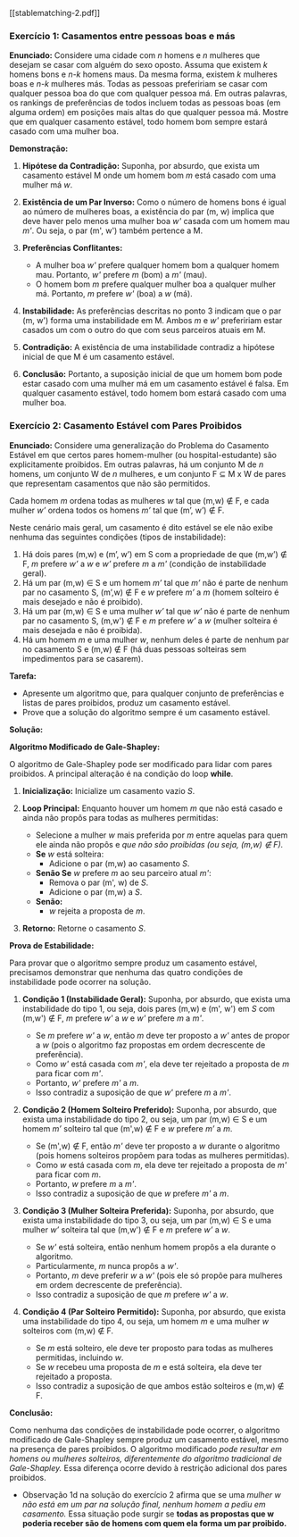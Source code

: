[[stablematching-2.pdf]]
### Exercício 1: Casamentos entre pessoas boas e más

**Enunciado:** Considere uma cidade com _n_ homens e _n_ mulheres que desejam se casar com alguém do sexo oposto. Assuma que existem _k_ homens bons e _n-k_ homens maus. Da mesma forma, existem _k_ mulheres boas e _n-k_ mulheres más. Todas as pessoas prefeririam se casar com qualquer pessoa boa do que com qualquer pessoa má. Em outras palavras, os rankings de preferências de todos incluem todas as pessoas boas (em alguma ordem) em posições mais altas do que qualquer pessoa má. Mostre que em qualquer casamento estável, todo homem bom sempre estará casado com uma mulher boa.

**Demonstração:**

1. **Hipótese da Contradição:** Suponha, por absurdo, que exista um casamento estável M onde um homem bom _m_ está casado com uma mulher má _w_.
    
2. **Existência de um Par Inverso:** Como o número de homens bons é igual ao número de mulheres boas, a existência do par (m, w) implica que deve haver pelo menos uma mulher boa _w'_ casada com um homem mau _m'_. Ou seja, o par (m', w') também pertence a M.
    
3. **Preferências Conflitantes:**
    - A mulher boa _w'_ prefere qualquer homem bom a qualquer homem mau. Portanto, _w'_ prefere _m_ (bom) a _m'_ (mau).
    - O homem bom _m_ prefere qualquer mulher boa a qualquer mulher má. Portanto, _m_ prefere _w'_ (boa) a _w_ (má).
    
1. **Instabilidade:** As preferências descritas no ponto 3 indicam que o par (m, w') forma uma instabilidade em M. Ambos _m_ e _w'_ prefeririam estar casados um com o outro do que com seus parceiros atuais em M.
    
5. **Contradição:** A existência de uma instabilidade contradiz a hipótese inicial de que M é um casamento estável.
    
6. **Conclusão:** Portanto, a suposição inicial de que um homem bom pode estar casado com uma mulher má em um casamento estável é falsa. Em qualquer casamento estável, todo homem bom estará casado com uma mulher boa.
    

### Exercício 2: Casamento Estável com Pares Proibidos

**Enunciado:** Considere uma generalização do Problema do Casamento Estável em que certos pares homem-mulher (ou hospital-estudante) são explicitamente proibidos. Em outras palavras, há um conjunto M de _n_ homens, um conjunto W de _n_ mulheres, e um conjunto F ⊆ M x W de pares que representam casamentos que não são permitidos.

Cada homem _m_ ordena todas as mulheres _w_ tal que (m,w) ∉ F, e cada mulher _w’_ ordena todos os homens _m’_ tal que (m’, w’) ∉ F.

Neste cenário mais geral, um casamento é dito estável se ele não exibe nenhuma das seguintes condições (tipos de instabilidade):

1. Há dois pares (m,w) e (m’, w’) em S com a propriedade de que (m,w’) ∉ F, _m_ prefere _w’_ a _w_ e _w’_ prefere _m_ a _m'_ (condição de instabilidade geral).
2. Há um par (m,w) ∈ S e um homem _m’_ tal que _m’_ não é parte de nenhum par no casamento S, (m’,w) ∉ F e _w_ prefere _m’_ a _m_ (homem solteiro é mais desejado e não é proibido).
3. Há um par (m,w) ∈ S e uma mulher _w’_ tal que _w’_ não é parte de nenhum par no casamento S, (m,w') ∉ F e _m_ prefere _w’_ a _w_ (mulher solteira é mais desejada e não é proibida).
4. Há um homem _m_ e uma mulher _w_, nenhum deles é parte de nenhum par no casamento S e (m,w) ∉ F (há duas pessoas solteiras sem impedimentos para se casarem).

**Tarefa:**

- Apresente um algoritmo que, para qualquer conjunto de preferências e listas de pares proibidos, produz um casamento estável.
- Prove que a solução do algoritmo sempre é um casamento estável.

**Solução:**

**Algoritmo Modificado de Gale-Shapley:**

O algoritmo de Gale-Shapley pode ser modificado para lidar com pares proibidos. A principal alteração é na condição do loop **while**.

1. **Inicialização:** Inicialize um casamento vazio _S_.
    
2. **Loop Principal:** Enquanto houver um homem _m_ que não está casado e ainda não propôs para todas as mulheres permitidas:
    
    - Selecione a mulher _w_ mais preferida por _m_ entre aquelas para quem ele ainda não propôs e *que não são proibidas (ou seja, (m,w) ∉ F).*
    - **Se** _w_ está solteira:
        - Adicione o par (m,w) ao casamento _S_.
    - **Senão Se** _w_ prefere _m_ ao seu parceiro atual _m'_:
        - Remova o par (m', w) de _S_.
        - Adicione o par (m,w) a _S_.
    - **Senão:**
        - _w_ rejeita a proposta de _m_.
3. **Retorno:** Retorne o casamento _S_.
    

**Prova de Estabilidade:**

Para provar que o algoritmo sempre produz um casamento estável, precisamos demonstrar que nenhuma das quatro condições de instabilidade pode ocorrer na solução.

1. **Condição 1 (Instabilidade Geral):** Suponha, por absurdo, que exista uma instabilidade do tipo 1, ou seja, dois pares (m,w) e (m', w') em _S_ com (m,w') ∉ F, _m_ prefere _w'_ a _w_ e _w'_ prefere _m_ a _m'_.
    
    - Se _m_ prefere _w'_ a _w_, então _m_ deve ter proposto a _w'_ antes de propor a _w_ (pois o algoritmo faz propostas em ordem decrescente de preferência).
    - Como _w'_ está casada com _m'_, ela deve ter rejeitado a proposta de _m_ para ficar com _m'_.
    - Portanto, _w'_ prefere _m'_ a _m_.
    - Isso contradiz a suposição de que _w'_ prefere _m_ a _m'_.
    
1. **Condição 2 (Homem Solteiro Preferido):** Suponha, por absurdo, que exista uma instabilidade do tipo 2, ou seja, um par (m,w) ∈ S e um homem _m’_ solteiro tal que (m',w) ∉ F e _w_ prefere _m’_ a _m_.
    
    - Se (m',w) ∉ F, então _m'_ deve ter proposto a _w_ durante o algoritmo (pois homens solteiros propõem para todas as mulheres permitidas).
    - Como _w_ está casada com _m_, ela deve ter rejeitado a proposta de _m'_ para ficar com _m_.
    - Portanto, _w_ prefere _m_ a _m'_.
    - Isso contradiz a suposição de que _w_ prefere _m'_ a _m_.
    
1. **Condição 3 (Mulher Solteira Preferida):** Suponha, por absurdo, que exista uma instabilidade do tipo 3, ou seja, um par (m,w) ∈ S e uma mulher _w’_ solteira tal que (m,w') ∉ F e _m_ prefere _w’_ a _w_.
    
    - Se _w'_ está solteira, então nenhum homem propôs a ela durante o algoritmo.
    - Particularmente, _m_ nunca propôs a _w'_.
    - Portanto, _m_ deve preferir _w_ a _w'_ (pois ele só propõe para mulheres em ordem decrescente de preferência).
    - Isso contradiz a suposição de que _m_ prefere _w'_ a _w_.
    
1. **Condição 4 (Par Solteiro Permitido):** Suponha, por absurdo, que exista uma instabilidade do tipo 4, ou seja, um homem _m_ e uma mulher _w_ solteiros com (m,w) ∉ F.
    
    - Se _m_ está solteiro, ele deve ter proposto para todas as mulheres permitidas, incluindo _w_.
    - Se _w_ recebeu uma proposta de _m_ e está solteira, ela deve ter rejeitado a proposta.
    - Isso contradiz a suposição de que ambos estão solteiros e (m,w) ∉ F.

**Conclusão:**

Como nenhuma das condições de instabilidade pode ocorrer, o algoritmo modificado de Gale-Shapley sempre produz um casamento estável, mesmo na presença de pares proibidos.
O algoritmo modificado *pode resultar em homens ou mulheres solteiros, diferentemente do algoritmo tradicional de Gale-Shapley.* Essa diferença ocorre devido à restrição adicional dos pares proibidos.
- Observação 1d na solução do exercício 2 afirma que se uma *mulher w não está em um par na solução final, nenhum homem a pediu em casamento.* Essa situação pode surgir se **todas as propostas que w poderia receber são de homens com quem ela forma um par proibido.**